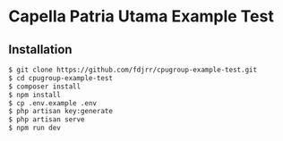 # Capella Patria Utama Example Test

## Installation

```bash
$ git clone https://github.com/fdjrr/cpugroup-example-test.git
$ cd cpugroup-example-test
$ composer install
$ npm install
$ cp .env.example .env
$ php artisan key:generate
$ php artisan serve
$ npm run dev
```
